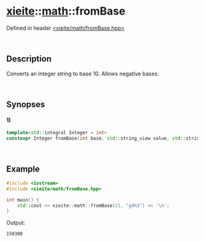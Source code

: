# [xieite](../xieite.md)\:\:[math](../math.md)\:\:fromBase
Defined in header [<xieite/math/fromBase.hpp>](../../include/xieite/math/fromBase.hpp)

&nbsp;

## Description
Converts an integer string to base 10. Allows negative bases.

&nbsp;

## Synopses
#### 1)
```cpp
template<std::integral Integer = int>
constexpr Integer fromBase(int base, std::string_view value, std::string_view digits = "0123456789abcdefghijklmnopqrstuvwxyz", char sign = '-') noexcept;
```

&nbsp;

## Example
```cpp
#include <iostream>
#include <xieite/math/fromBase.hpp>

int main() {
    std::cout << xieite::math::fromBase(21, "g4h3") << '\n';
}
```
Output:
```
150300
```

